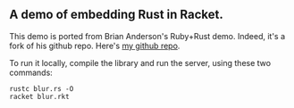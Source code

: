 ## A demo of embedding Rust in Racket.

This demo is ported from Brian Anderson's Ruby+Rust demo. Indeed, it's a fork of his github repo.
Here's [my github repo](http://www.github.com/jbclements/rustyracketdemo/).

To run it locally, compile the library and run the server, using these two commands:

```
rustc blur.rs -O
racket blur.rkt
```

